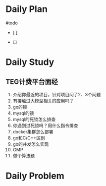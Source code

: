 # Daily Plan
#todo
- [ ] 
- [ ] 
# Daily Study
## TEG计费平台面经
1. 介绍你最近的项目，针对项目问了2、3个问题
2. 有接触过大模型相关的应用吗？
3. go的锁
4. mysql的锁
5. mysql的死锁怎么排查
6. 你遇到过死锁吗？用什么指令排查
7. docker集群怎么部署
8. go和C/C++区别
9. go的并发怎么实现
10. GMP
11. 做个算法题
# Daily Problem